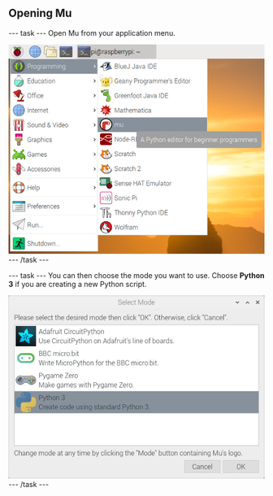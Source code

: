 ## Opening Mu

--- task ---
Open Mu from your application menu.

![opening-mu](images/opening-mu.png)
--- /task ---

--- task ---
You can then choose the mode you want to use. Choose **Python 3** if you are creating a new Python script.

![mu-python](images/mu-python.png)
--- /task ---
